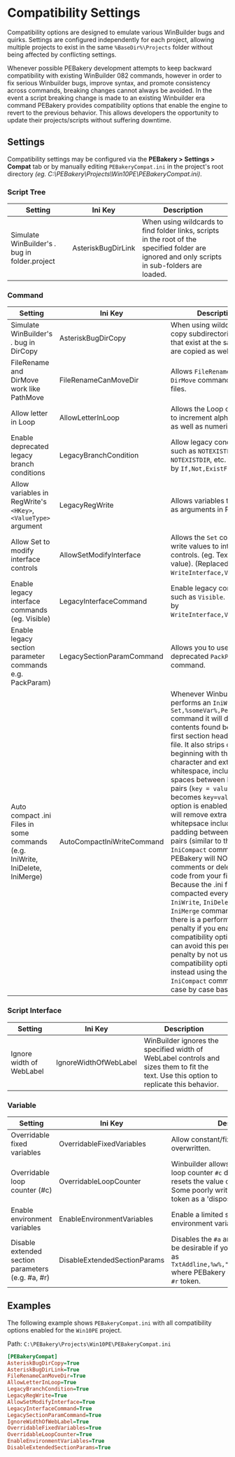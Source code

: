 # Compatibility Settings

Compatibility options are designed to emulate various WinBuilder bugs and quirks. Settings are configured independently for each project, allowing multiple projects to exist in the same `%BaseDir%\Projects` folder without being affected by conflicting settings.

Whenever possible PEBakery development attempts to keep backward compatibility with existing WinBuilder 082 commands, however in order to fix serious Winbuilder bugs, improve syntax, and promote consistency across commands, breaking changes cannot always be avoided. In the event a script breaking change is made to an existing Winbuilder era command PEBakery provides compatibility options that enable the engine to revert to the previous behavior. This allows developers the opportunity to update their projects/scripts without suffering downtime.

## Settings

Compatibility settings may be configured via the **PEBakery > Settings > Compat** tab or by manually editing `PEBakeryCompat.ini` in the project's root directory *(eg. C:\PEBakery\Projects\Win10PE\PEBakeryCompat.ini)*.

### Script Tree

| Setting | Ini Key | Description |
| --- | --- | --- |
| Simulate WinBuilder's *.* bug in folder.project | AsteriskBugDirLink | When using wildcards to find folder links, scripts in the root of the specified folder are ignored and only scripts in sub-folders are loaded. |

### Command

| Setting | Ini Key | Description |
| --- | --- | --- |
| Simulate WinBuilder's *.* bug in DirCopy | AsteriskBugDirCopy | When using wildcards to copy subdirectories, files that exist at the same level are copied as well. |
| FileRename and DirMove work like PathMove | FileRenameCanMoveDir | Allows `FileRename` and `DirMove` command to move files. |
| Allow letter in Loop | AllowLetterInLoop | Allows the Loop command to increment alphabetically as well as numerically.|
| Enable deprecated legacy branch conditions | LegacyBranchCondition | Allow legacy conditions such as `NOTEXISTFILE`, `NOTEXISTDIR`, etc. (Replaced by `If,Not,ExistFile`)|
| Allow variables in RegWrite's `<HKey>`, `<ValueType>` argument | LegacyRegWrite | Allows variables to be used as arguments in RegWrite. |
| Allow Set to modify interface controls | AllowSetModifyInterface | Allows the `Set` command to write values to interface controls. (eg. Textlabel value). (Replaced by `WriteInterface,Value...`) |
| Enable legacy interface commands (eg. Visible) | LegacyInterfaceCommand | Enable legacy commands such as `Visible`. (Replaced by `WriteInterface,Visible...`)|
| Enable legacy section parameter commands e.g. PackParam) | LegacySectionParamCommand | Allows you to use the deprecated `PackParam` command. |
| Auto compact .ini Files in some commands (e.g. IniWrite, IniDelete, IniMerge) | AutoCompactIniWriteCommand | Whenever Winbuilder performs an `IniWrite` or `Set,%someVar%,Permanent` command it will delete any contents found before the first section header in the file. It also strips comments beginning with the `;` character and extra whitespace, including spaces between key/value pairs (`key = value` becomes `key=value`. If this option is enabled, PEBakery will remove extra whitepsace including padding between key/value pairs (similar to the `IniCompact` command). PEBakery will NOT remove comments or delete other code from your file. **Note:** Because the .ini file will be compacted every time an `IniWrite`, `IniDelete`, or `IniMerge` command is run there is a performance penalty if you enable this compatibility option. You can avoid this performance penalty by not using this compatibility option and instead using the `IniCompact` command on a case by case basis. |
### Script Interface

| Setting |Ini Key | Description |
| --- | --- | --- |
| Ignore width of WebLabel | IgnoreWidthOfWebLabel | WinBuilder ignores the specified width of WebLabel controls and sizes them to fit the text. Use this option to replicate this behavior. |

### Variable

| Setting | Ini Key | Description |
| --- | --- | --- |
| Overridable fixed variables | OverridableFixedVariables | Allow constant/fixed variables to be overwritten. |
| Overridable loop counter (#c) | OverridableLoopCounter | Winbuilder allows overwriting of the loop counter `#c` during a loop, but then resets the value on the next iteration. Some poorly written scripts use this token as a 'disposable' variable. |
| Enable environment variables | EnableEnvironmentVariables | Enable a limited set of pre-define environment variables. |
| Disable extended section parameters (e.g. #a, #r) | DisableExtendedSectionParams | Disables the `#a` and `#r` tokens. This may be desirable if you use statements such as `TxtAddline,%w%,"#RequireAdmin",Append` where PEBakery can mistake `#R`  for the `#r` token. |

## Examples

The following example shows `PEBakeryCompat.ini` with all compatibility options enabled for the `Win10PE` project.

Path: `C:\PEBakery\Projects\Win10PE\PEBakeryCompat.ini`

```ini
[PEBakeryCompat]
AsteriskBugDirCopy=True
AsteriskBugDirLink=True
FileRenameCanMoveDir=True
AllowLetterInLoop=True
LegacyBranchCondition=True
LegacyRegWrite=True
AllowSetModifyInterface=True
LegacyInterfaceCommand=True
LegacySectionParamCommand=True
IgnoreWidthOfWebLabel=True
OverridableFixedVariables=True
OverridableLoopCounter=True
EnableEnvironmentVariables=True
DisableExtendedSectionParams=True
```
